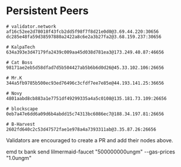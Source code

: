 # Persistent Peers

```
# validator.network
af16c52ee2d78018f43fcb2dd5f98f7f8d21e0d0@3.69.44.220:30656
dc285e48fa59d38597880a2422a8c6e2a3b27fa2@3.68.159.237:30656

# KalpaTech
634a393e3d47179fa2439c009aa45d038d781ea3@173.249.40.87:46656

# Cat Boss
98171ae2eb5d58dfad7d5b504427ab5b6b6d0d26@45.33.102.106:26656

# Mr.K
344a5fb9785b500ec93ed76496c3cfdf7ee7e85e@44.193.141.25:36656

# Novy
4801aabd8cb883a1e7751df49299335a4a5c0108@135.181.73.109:26656

# blockscape
0eb7a47e6dd6a09d6b4abdd15c74313bc6086ec7@188.34.197.81:26656

# B-Harvest
2602fd640c2c53d47572fae1e978a4a7393311ab@3.35.87.26:26656
```


Validators are encouraged to create a PR and add their nodes above.


emd tx bank send lilmermaid-faucet <your-validator> "500000000ungm" --gas-prices "1.0ungm"
